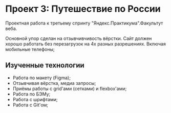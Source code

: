 # Проект 3: Путешествие по России

Проектная работа к третьему спринту "Яндекс.Практикума".Факультут веба.

Основной упор сделан на отзывчивчивость вёрстки. Сайт должен хорошо работать без перезагрузок на 4х разных разрешениях. Включая мобильные телефоны;

## Изученные технологии
* Работа по макету (Figma);
* Отзывчивая вёрстка, медиа запросы;
* Приёмы работы с grid'ами (сетками) и flexbox'ами;
* Работа по БЭМу;
* Работа с шрифтами;
* Работа с Git'ом;

